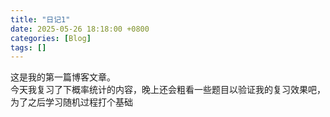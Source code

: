 ```yaml
---
title: "日记1"
date: 2025-05-26 18:18:00 +0800
categories: [Blog]
tags: []
---
```


这是我的第一篇博客文章。  
今天我复习了下概率统计的内容，晚上还会粗看一些题目以验证我的复习效果吧，为了之后学习随机过程打个基础